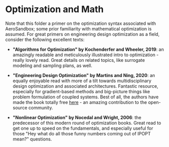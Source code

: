 # Optimization and Math

Note that this folder a primer on the optimization syntax associated with AeroSandbox; some prior familiarity with mathematical optimization is assumed. For great primers on engineering design optimization as a field, consider the following excellent texts:

* **"Algorithms for Optimization" by Kochenderfer and Wheeler, 2019**: an amazingly readable and meticulously illustrated intro to optimization - really lovely read. Great details on related topics, like surrogate modeling and sampling plans, as well.

* **"Engineering Design Optimization" by Martins and Ning, 2020**: an equally enjoyable read with more of a tilt towards multidisciplinary design optimization and associated architectures. Fantastic resource, especially for gradient-based methods and big-picture things like problem formulation of coupled systems. Best of all, the authors have made the book totally free [here](http://flowlab.groups.et.byu.net/mdobook.pdf) - an amazing contribution to the open-source community.

* **"Nonlinear Optimization" by Nocedal and Wright, 2006**: the predecessor of this modern round of optimization books. Great read to get one up to speed on the fundamentals, and especially useful for those "Hey what do all those funny numbers coming out of IPOPT mean?" questions.